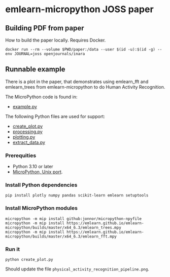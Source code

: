 
# emlearn-micropython JOSS paper

## Building PDF from paper

How to build the paper locally. Requires Docker.

```
docker run --rm --volume $PWD/paper:/data --user $(id -u):$(id -g) --env JOURNAL=joss openjournals/inara
```

## Runnable example

There is a plot in the paper,
that demonstrates using emlearn_fft and emlearn_trees from emlearn-micropython
to do Human Activity Recognition.

The MicroPython code is found in:

- [example.py](example.py)

The following Python files are used for support:

- [create_plot.py](create_plot.py)
- [processing.py](processing.py)
- [plotting.py](plotting.py)
- [extract_data.py](extract_data.py)

### Prerequities

- Python 3.10 or later
- [MicroPython, Unix port](https://github.com/micropython/micropython/tree/master/ports/unix).

### Install Python dependencies

```
pip install plotly numpy pandas scikit-learn emlearn setuptools
```

### Install MicroPython modules

```
micropython -m mip install github:jonnor/micropython-npyfile
micropython -m mip install https://emlearn.github.io/emlearn-micropython/builds/master/x64_6.3/emlearn_trees.mpy
micropython -m mip install https://emlearn.github.io/emlearn-micropython/builds/master/x64_6.3/emlearn_fft.mpy
```

### Run it

```
python create_plot.py
```

Should update the file `physical_activity_recognition_pipeline.png`.
